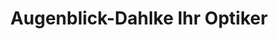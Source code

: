 ---
title: "Augenblick-Dahlke Ihr Optiker"
url: /magdeburg/augenblick-dahlke-ihr-optiker/
shop: Optiker
---